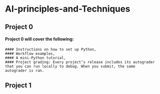 # AI-principles-and-Techniques

## Project 0

#### Project 0 will cover the following:

	#### Instructions on how to set up Python,
	#### Workflow examples,
	#### A mini-Python tutorial,
	#### Project grading: Every project’s release includes its autograder that you can run locally to debug. When you submit, the same autograder is ran.

## Project 1
